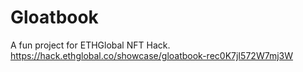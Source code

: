 # Gloatbook

A fun project for ETHGlobal NFT Hack. https://hack.ethglobal.co/showcase/gloatbook-rec0K7jI572W7mj3W